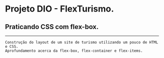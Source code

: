 # Projeto DIO - FlexTurismo.
## Praticando CSS com flex-box.
---
    Construção do layout de um site de turismo utilizando um pouco de HTML e CSS.
    Aprofundamento acerca da flex-box, flex-container e flex-items.